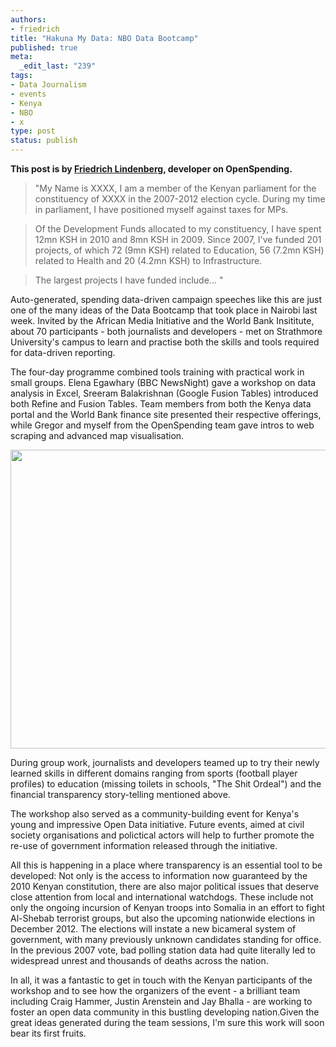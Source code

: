 ```yaml
--- 
authors:
- friedrich
title: "Hakuna My Data: NBO Data Bootcamp"
published: true
meta: 
  _edit_last: "239"
tags: 
- Data Journalism
- events
- Kenya
- NBO
- x
type: post
status: publish
---
```

**This post is by [Friedrich Lindenberg](http://okfn.org/members/pudo), developer on OpenSpending.**

>"My Name is XXXX, I am a member of the Kenyan parliament for the constituency of XXXX in the 2007-2012 election cycle. During my  time in parliament, I have positioned myself against taxes for MPs.

>Of the Development Funds allocated to my constituency, I have spent 12mn KSH in 2010 and 8mn KSH in 2009. Since 2007, I've funded 201 projects, of which 72 (9mn KSH) related to Education, 56 (7.2mn KSH) related to Health and 20 (4.2mn KSH) to Infrastructure.

>The largest projects I have funded include... "

Auto-generated, spending data-driven campaign speeches like this are just one of the many ideas of the Data Bootcamp that took place in Nairobi last week. Invited by the African Media Initiative and the World Bank Insititute, about 70 participants - both journalists and developers - met on Strathmore University's campus to learn and practise both the skills and tools required for data-driven reporting.

The four-day programme combined tools training with practical work in small groups. Elena Egawhary (BBC NewsNight) gave a workshop on data analysis in Excel, Sreeram Balakrishnan (Google Fusion Tables) introduced both Refine and Fusion Tables. Team members from both the Kenya data portal and the World Bank finance site presented their respective offerings, while Gregor and myself from the OpenSpending team gave intros to web scraping and advanced 
map visualisation. 

<img alt="" src="http://farm8.staticflickr.com/7009/6789058651_9a25483ba0_z.jpg" title="Hakuna My Data" class="alignnone" width="640" height="478" />

During group work, journalists and developers teamed up to try their newly learned skills in different domains ranging from sports (football player profiles) to education (missing toilets in schools, "The Shit Ordeal") and the financial transparency story-telling mentioned above.

The workshop also served as a community-building event for Kenya's young and impressive Open Data initiative. Future events, aimed at civil society organisations and polictical actors will help to further promote the re-use of government information released through the initiative.

All this is happening in a place where transparency is an essential tool to be developed: Not only is the access to information now guaranteed by the 2010 Kenyan constitution, there are also major political issues that deserve close attention from local and international watchdogs. These include not only the ongoing incursion of Kenyan troops into Somalia in an effort to fight Al-Shebab terrorist groups, but also the upcoming nationwide elections in December 2012. The elections will instate a new bicameral system of government, with many previously unknown candidates standing for office. In the previous 2007 vote, bad polling station data had quite literally led to widespread unrest and thousands of deaths across the nation.

In all, it was a fantastic to get in touch with the Kenyan participants of the workshop and to see how the organizers of the event - a brilliant team including Craig Hammer, Justin Arenstein and Jay Bhalla - are working  to foster an open data community in this bustling developing nation.Given the great ideas generated during the team sessions, I'm sure this work will soon bear its first fruits.
